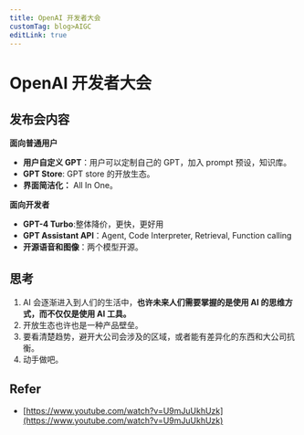 ```yaml
---
title: OpenAI 开发者大会
customTag: blog>AIGC
editLink: true
---
```


# OpenAI 开发者大会

## 发布会内容

**面向普通用户**

- **用户自定义 GPT**：用户可以定制自己的 GPT，加入 prompt 预设，知识库。
- **GPT Store**: GPT store 的开放生态。
- **界面简洁化：** All In One。

**面向开发者**

- **GPT-4 Turbo**:整体降价，更快，更好用
- **GPT Assistant API**：Agent, Code Interpreter, Retrieval, Function calling
- **开源语音和图像**：两个模型开源。

## 思考

1. AI 会逐渐进入到人们的生活中，**也许未来人们需要掌握的是使用 AI 的思维方式，而不仅仅是使用 AI 工具。**
2. 开放生态也许也是一种产品壁垒。
3. 要看清楚趋势，避开大公司会涉及的区域，或者能有差异化的东西和大公司抗衡。
4. 动手做吧。

## Refer

- [https://www.youtube.com/watch?v=U9mJuUkhUzk](https://www.youtube.com/watch?v=U9mJuUkhUzk)
